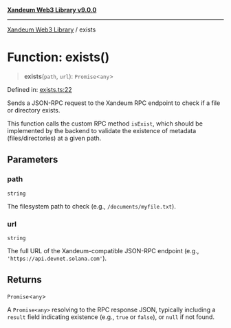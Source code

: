 [**Xandeum Web3 Library v9.0.0**](../README.md)

***

[Xandeum Web3 Library](../globals.md) / exists

# Function: exists()

> **exists**(`path`, `url`): `Promise`\<`any`\>

Defined in: [exists.ts:22](https://github.com/Xandeum/test_web3/blob/main/src/exists.ts#L22)

Sends a JSON-RPC request to the Xandeum RPC endpoint to check if a file or directory exists.

This function calls the custom RPC method `isExist`, which should be implemented
by the backend to validate the existence of metadata (files/directories) at a given path.

## Parameters

### path

`string`

The filesystem path to check (e.g., `/documents/myfile.txt`).

### url

`string`

The full URL of the Xandeum-compatible JSON-RPC endpoint (e.g., `'https://api.devnet.solana.com'`).

## Returns

`Promise`\<`any`\>

A `Promise<any>` resolving to the RPC response JSON, typically including a `result` field
         indicating existence (e.g., `true` or `false`), or `null` if not found.
